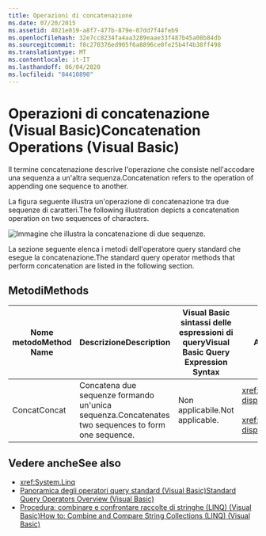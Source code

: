 ```yaml
---
title: Operazioni di concatenazione
ms.date: 07/20/2015
ms.assetid: 4021e019-a8f7-477b-879e-07dd7f44feb9
ms.openlocfilehash: 32e7cc8234fa4aa3289eaae33f487b45a08b84db
ms.sourcegitcommit: f8c270376ed905f6a8896ce0fe25b4f4b38ff498
ms.translationtype: MT
ms.contentlocale: it-IT
ms.lasthandoff: 06/04/2020
ms.locfileid: "84410890"
---
```

# <a name="concatenation-operations-visual-basic"></a><span data-ttu-id="c3476-102">Operazioni di concatenazione (Visual Basic)</span><span class="sxs-lookup"><span data-stu-id="c3476-102">Concatenation Operations (Visual Basic)</span></span>
<span data-ttu-id="c3476-103">Il termine concatenazione descrive l'operazione che consiste nell'accodare una sequenza a un'altra sequenza.</span><span class="sxs-lookup"><span data-stu-id="c3476-103">Concatenation refers to the operation of appending one sequence to another.</span></span>  
  
 <span data-ttu-id="c3476-104">La figura seguente illustra un'operazione di concatenazione tra due sequenze di caratteri.</span><span class="sxs-lookup"><span data-stu-id="c3476-104">The following illustration depicts a concatenation operation on two sequences of characters.</span></span>  
  
 ![Immagine che illustra la concatenazione di due sequenze.](./media/concatenation-operations/concatenation-two-sequences.png)  
  
 <span data-ttu-id="c3476-106">La sezione seguente elenca i metodi dell'operatore query standard che esegue la concatenazione.</span><span class="sxs-lookup"><span data-stu-id="c3476-106">The standard query operator methods that perform concatenation are listed in the following section.</span></span>  
  
## <a name="methods"></a><span data-ttu-id="c3476-107">Metodi</span><span class="sxs-lookup"><span data-stu-id="c3476-107">Methods</span></span>  
  
|<span data-ttu-id="c3476-108">Nome metodo</span><span class="sxs-lookup"><span data-stu-id="c3476-108">Method Name</span></span>|<span data-ttu-id="c3476-109">Descrizione</span><span class="sxs-lookup"><span data-stu-id="c3476-109">Description</span></span>|<span data-ttu-id="c3476-110">Visual Basic sintassi delle espressioni di query</span><span class="sxs-lookup"><span data-stu-id="c3476-110">Visual Basic Query Expression Syntax</span></span>|<span data-ttu-id="c3476-111">Altre informazioni</span><span class="sxs-lookup"><span data-stu-id="c3476-111">More Information</span></span>|  
|-----------------|-----------------|------------------------------------------|----------------------|  
|<span data-ttu-id="c3476-112">Concat</span><span class="sxs-lookup"><span data-stu-id="c3476-112">Concat</span></span>|<span data-ttu-id="c3476-113">Concatena due sequenze formando un'unica sequenza.</span><span class="sxs-lookup"><span data-stu-id="c3476-113">Concatenates two sequences to form one sequence.</span></span>|<span data-ttu-id="c3476-114">Non applicabile.</span><span class="sxs-lookup"><span data-stu-id="c3476-114">Not applicable.</span></span>|<xref:System.Linq.Enumerable.Concat%2A?displayProperty=nameWithType><br /><br /> <xref:System.Linq.Queryable.Concat%2A?displayProperty=nameWithType>|  
  
## <a name="see-also"></a><span data-ttu-id="c3476-115">Vedere anche</span><span class="sxs-lookup"><span data-stu-id="c3476-115">See also</span></span>

- <xref:System.Linq>
- [<span data-ttu-id="c3476-116">Panoramica degli operatori query standard (Visual Basic)</span><span class="sxs-lookup"><span data-stu-id="c3476-116">Standard Query Operators Overview (Visual Basic)</span></span>](standard-query-operators-overview.md)
- [<span data-ttu-id="c3476-117">Procedura: combinare e confrontare raccolte di stringhe (LINQ) (Visual Basic)</span><span class="sxs-lookup"><span data-stu-id="c3476-117">How to: Combine and Compare String Collections (LINQ) (Visual Basic)</span></span>](how-to-combine-and-compare-string-collections-linq.md)
